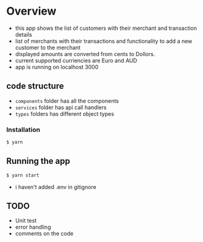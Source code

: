 # Overview
* this app shows the list of customers with their merchant and transaction details
* list of merchants with their transactions and functionality to add a new customer to the merchant
* displayed amounts are converted from cents to Dollors.
* current supported curriencies are Euro and AUD
* app is running on localhost 3000

## code structure
* ```components``` folder has all the components
* ```services``` folder has api call handlers
* ```types``` folders has different object types

### Installation

```bash
$ yarn
```

## Running the app

```bash
$ yarn start

```

* i haven't added .env in gitignore

## TODO
* Unit test
* error handling
* comments on the code


